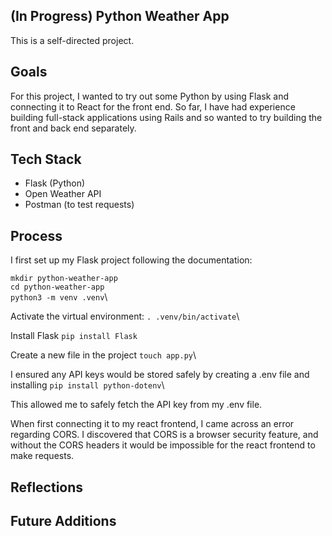 ## (In Progress) Python Weather App
This is a self-directed project. 

## Goals
For this project, I wanted to try out some Python by using Flask and connecting it to React for the front end. So far, I have had experience building full-stack applications using Rails and so wanted to try building the front and back end separately. 

## Tech Stack
- Flask (Python)
- Open Weather API
- Postman (to test requests)

## Process
I first set up my Flask project following the documentation: 

`mkdir python-weather-app`\
`cd python-weather-app`\
`python3 -m venv .venv`\

Activate the virtual environment:
`. .venv/bin/activate`\

Install Flask
`pip install Flask`

Create a new file in the project
`touch app.py`\

I ensured any API keys would be stored safely by creating a .env file and installing 
`pip install python-dotenv`\

This allowed me to safely fetch the API key from my .env file. 

When first connecting it to my react frontend, I came across an error regarding CORS. I discovered that CORS is a browser security feature, and without the CORS headers it would be impossible for the react frontend to make requests. 

## Reflections

## Future Additions

